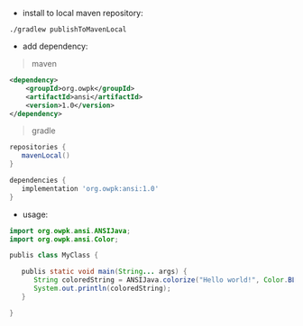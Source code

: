 - install to local maven repository:

```
./gradlew publishToMavenLocal
```
- add dependency:
> maven
```xml
<dependency>
    <groupId>org.owpk</groupId>
    <artifactId>ansi</artifactId>
    <version>1.0</version>
</dependency>
```
> gradle
```groovy
repositories {
   mavenLocal()
}

dependencies {
   implementation 'org.owpk:ansi:1.0'
}
```
- usage:

```java
import org.owpk.ansi.ANSIJava;
import org.owpk.ansi.Color;

publis class MyClass {

   publis static void main(String... args) {
      String coloredString = ANSIJava.colorize("Hello world!", Color.BLUE);
      System.out.println(coloredString);
   }

}
```

